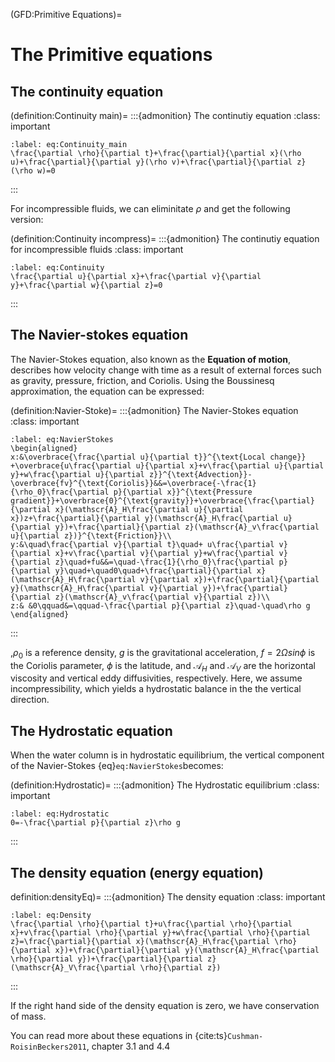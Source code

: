(GFD:Primitive Equations)=
# The Primitive equations

## The continuity equation

(definition:Continuity main)=
:::{admonition} The continutiy equation
:class: important
```{math}
:label: eq:Continuity_main
\frac{\partial \rho}{\partial t}+\frac{\partial}{\partial x}(\rho u)+\frac{\partial}{\partial y}(\rho v)+\frac{\partial}{\partial z}(\rho w)=0
```
:::


For incompressible fluids, we can eliminitate $\rho$ and get the following version:

(definition:Continuity incompress)=
:::{admonition} The continutiy equation for incompressible fluids
:class: important
```{math}
:label: eq:Continuity
\frac{\partial u}{\partial x}+\frac{\partial v}{\partial y}+\frac{\partial w}{\partial z}=0
```
:::


## The Navier-stokes equation
The Navier-Stokes equation, also known as the **Equation of motion**, describes how velocity change with time as a result of external forces such as gravity, pressure, friction, and Coriolis. Using the Boussinesq approximation, the equation can be expressed:

(definition:Navier-Stoke)=
:::{admonition} The Navier-Stokes equation 
:class: important
```{math}
:label: eq:NavierStokes
\begin{aligned}
x:&\overbrace{\frac{\partial u}{\partial t}}^{\text{Local change}}
+\overbrace{u\frac{\partial u}{\partial x}+v\frac{\partial u}{\partial y}+w\frac{\partial u}{\partial z}}^{\text{Advection}}-\overbrace{fv}^{\text{Coriolis}}&&=\overbrace{-\frac{1}{\rho_0}\frac{\partial p}{\partial x}}^{\text{Pressure gradient}}+\overbrace{0}^{\text{gravity}}+\overbrace{\frac{\partial}{\partial x}(\mathscr{A}_H\frac{\partial u}{\partial x})z+\frac{\partial}{\partial y}(\mathscr{A}_H\frac{\partial u}{\partial y})+\frac{\partial}{\partial z}(\mathscr{A}_v\frac{\partial u}{\partial z})}^{\text{Friction}}\\
y:&\quad\frac{\partial v}{\partial t}\quad+ u\frac{\partial v}{\partial x}+v\frac{\partial v}{\partial y}+w\frac{\partial v}{\partial z}\quad+fu&&=\quad-\frac{1}{\rho_0}\frac{\partial p}{\partial y}\quad+\quad0\quad+\frac{\partial}{\partial x}(\mathscr{A}_H\frac{\partial v}{\partial x})+\frac{\partial}{\partial y}(\mathscr{A}_H\frac{\partial v}{\partial y})+\frac{\partial}{\partial z}(\mathscr{A}_v\frac{\partial v}{\partial z})\\
z:& &0\qquad&=\qquad-\frac{\partial p}{\partial z}\quad-\quad\rho g
\end{aligned} 
```
:::

,$\rho_0$ is a reference density, $g$ is the gravitational acceleration, $f=2\Omega sin\phi$ is the Coriolis parameter, $\phi$ is the latitude, and $\mathscr{A}_H$ and $\mathscr{A}_V$ are the horizontal viscosity and vertical eddy diffusivities, respectively. Here, we assume incompressibility, which yields a hydrostatic balance in the the vertical direction.

## The Hydrostatic equation
When the water column is in hydrostatic equilibrium, the vertical component of the Navier-Stokes {eq}`eq:NavierStokes`becomes:

(definition:Hydrostatic)=
:::{admonition} The Hydrostatic equilibrium
:class: important
```{math}
:label: eq:Hydrostatic
0=-\frac{\partial p}{\partial z}\rho g
```
:::

## The density equation (energy equation)

definition:densityEq)=
:::{admonition} The density equation
:class: important
```{math}
:label: eq:Density
\frac{\partial \rho}{\partial t}+u\frac{\partial \rho}{\partial x}+v\frac{\partial \rho}{\partial y}+w\frac{\partial \rho}{\partial z}=\frac{\partial}{\partial x}(\mathscr{A}_H\frac{\partial \rho}{\partial x})+\frac{\partial}{\partial y}(\mathscr{A}_H\frac{\partial \rho}{\partial y})+\frac{\partial}{\partial z}(\mathscr{A}_V\frac{\partial \rho}{\partial z})
```
:::

If the right hand side of the density equation is zero, we have conservation of mass.

You can read more about these equations in {cite:ts}`Cushman-RoisinBeckers2011`, chapter 3.1 and 4.4




